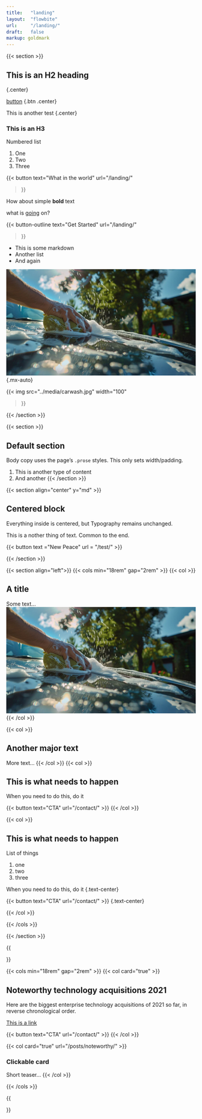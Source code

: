 ```yaml
---
title:   "landing"
layout:  "flowbite"
url:     "/landing/"
draft:   false
markup: goldmark
---
```


{{< section >}}
## This is an H2 heading 
{.center}

[button](test.com)
{.btn .center}

This is another test
{.center}

### This is an H3

Numbered list
1. One
2. Two 
3. Three

{{< button
    text="What in the world"
    url="/landing/"
>}}

How about simple **bold** text

what is [going]("https://rankutah.com") on?

{{< button-outline
    text="Get Started"
    url="/landing/"
>}}

- This is some markdown
- Another list
- And again

![image](../media/carwash.jpg){.mx-auto}

{{< img
    src="../media/carwash.jpg"
    width="100"
>}}

{{< /section >}}



{{< section >}}
## Default section
Body copy uses the page’s `.prose` styles. This only sets width/padding.
1. This is another type of content
2. And another
{{< /section >}}

{{< section align="center" y="md" >}}
## Centered block

Everything inside is centered, but Typography remains unchanged.

This is a nother thing of text. Common to the end. 

{{< button text ="New Peace" url = "/test/" >}}

{{< /section >}}

{{< section align="left">}}
{{< cols min="18rem" gap="2rem" >}}
  {{< col >}}  
  ## A title
  Some text…
  ![image](../media/carwash.jpg)
  {{< /col >}}
  
  {{< col >}}
  ## Another major text
  More text...
  {{< /col >}}
  {{< col >}}
  ## This is what needs to happen
  When you need to do this, do it
  
  {{< button text="CTA" url="/contact/" >}}
  {{< /col >}}

  {{< col >}}
  ## This is what needs to happen 

  List of things

  1. one
  2. two
  3. three
  



  When you need to do this, do it
  {.text-center} 
  
  
  {{< button text="CTA" url="/contact/" >}}
  {.text-center}

  {{< /col >}}

{{< /cols >}}

{{< /section >}}


{{<section>}}

{{< cols min="18rem" gap="2rem" >}}
  {{< col card="true" >}}
  ## Noteworthy technology acquisitions 2021
  Here are the biggest enterprise technology acquisitions of 2021 so far, in reverse chronological order.
  
  [This is a link]("https://rankutah.com")
  
  {{< button text="CTA" url="/contact/" >}}
  {{< /col >}}
  
  {{< col card="true" url="/posts/noteworthy/" >}}
  ### Clickable card
  Short teaser…
  {{< /col >}}

{{< /cols >}}

{{</section>}}